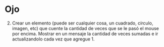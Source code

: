 # Ojo
2) Crear un elemento (puede ser cualquier cosa, un cuadrado, círculo, imagen, etc) que cuente la cantidad de veces que se le pasó el mouse por encima.  Mostrar en un mensaje la cantidad de veces sumadas e ir actualizandolo cada vez que agregue 1.
